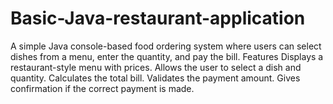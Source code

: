 # Basic-Java-restaurant-application
A simple Java console-based food ordering system where users can select dishes from a menu, enter the quantity, and pay the bill.  Features  Displays a restaurant-style menu with prices.  Allows the user to select a dish and quantity.  Calculates the total bill.  Validates the payment amount.  Gives confirmation if the correct payment is made. 
